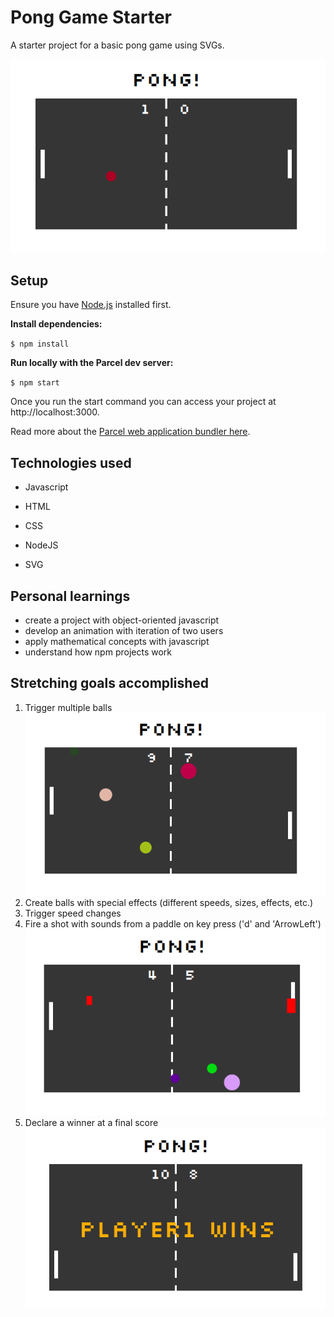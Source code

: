 # Pong Game Starter

A starter project for a basic pong game using SVGs.

![](pong-game-2.png)

## Setup

Ensure you have [Node.js](https://nodejs.org/en/) installed first.

**Install dependencies:**

`$ npm install`

**Run locally with the Parcel dev server:**

`$ npm start`

Once you run the start command you can access your project at http://localhost:3000.

Read more about the [Parcel web application bundler here](https://parceljs.org/).

## Technologies used

* Javascript

* HTML

* CSS

* NodeJS

* SVG

## Personal learnings

- create a project with object-oriented javascript
- develop an animation with iteration of two users
- apply mathematical concepts with javascript
- understand how npm projects work

## Stretching goals accomplished

1.  Trigger multiple balls  
    ![](pong-game-3.png)
2.  Create balls with special effects (different speeds, sizes, effects, etc.)
3.  Trigger speed changes
4.  Fire a shot with sounds from a paddle on key press ('d' and 'ArrowLeft')  
    ![](pong-game-4.png)
5.  Declare a winner at a final score  
    ![](pong-game-1.png)
